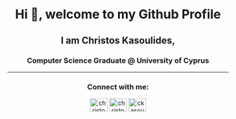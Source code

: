 

<h1 align="center">Hi 👋, welcome to my Github Profile</h1>
<h2 align="center">I am Christos Kasoulides, </h2>
<h3 align="center">Computer Science Graduate @ University of Cyprus</h3>
<hr>
<h3 align="center">Connect with me:</h3>
<p align="center">	
<a href="https://www.facebook.com/christos.kasoulides" target="blank"><img align="center" src="https://raw.githubusercontent.com/rahuldkjain/github-profile-readme-generator/master/src/images/icons/Social/facebook.svg" alt="christoskasoulides" height="30" width="40" /></a>
<a href="https://www.instagram.com/christos_kasou/" target="blank"><img align="center" src="https://raw.githubusercontent.com/rahuldkjain/github-profile-readme-generator/master/src/images/icons/Social/instagram.svg" alt="christos_kasou" height="30" width="40" /></a>
<a href="https://www.linkedin.com/in/christos-kasoulides-a97552209/" target="blank"><img align="center" src="https://raw.githubusercontent.com/rahuldkjain/github-profile-readme-generator/master/src/images/icons/Social/linked-in-alt.svg" alt="ckasou" height="30" width="40" /></a>
</p>

